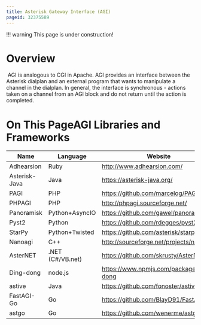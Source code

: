 ```yaml
---
title: Asterisk Gateway Interface (AGI)
pageid: 32375589
---
```





!!! warning 
    This page is under construction!

      
[//]: # (end-warning)



Overview
========

 AGI is analogous to CGI in Apache. AGI provides an interface between the Asterisk dialplan and an external program that wants to manipulate a channel in the dialplan. In general, the interface is synchronous - actions taken on a channel from an AGI block and do not return until the action is completed.

On This PageAGI Libraries and Frameworks
============================



| Name | Language | Website | Protocols |
| --- | --- | --- | --- |
| Adhearsion | Ruby | <http://www.adhearsion.com/> | AMI/FastAGI |
| Asterisk-Java | Java | <https://asterisk-java.org/> | AMI/FastAGI |
| PAGI | PHP | <https://github.com/marcelog/PAGI> | AGI |
| PHPAGI | PHP | <http://phpagi.sourceforge.net/> | AGI |
| Panoramisk | Python+AsyncIO | <https://github.com/gawel/panoramisk> | AMI/FastAGI |
| Pyst2 | Python | <https://github.com/rdegges/pyst2> | AMI/AGI |
| StarPy | Python+Twisted | <https://github.com/asterisk/starpy> | AMI/FastAGI |
| Nanoagi | C++ | <http://sourceforge.net/projects/nanoagi/> | AGI |
| AsterNET | .NET (C#/VB.net) | <https://github.com/skrusty/AsterNET> | AMI/FastAGI |
| Ding-dong | node.js | <https://www.npmjs.com/package/ding-dong> | AGI |
| astive | Java | <https://github.com/fonoster/astive> | FastAGI |
| FastAGI-Go | Go | <https://github.com/BlayD91/FastAGI-go> | FastAGI |
| astgo | Go | <https://github.com/wenerme/astgo> | AMI/AGI/FastAGI |

  


